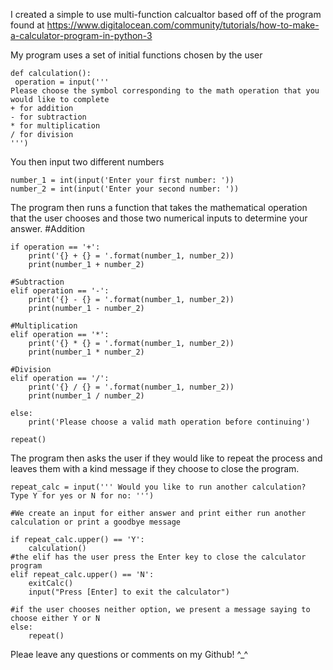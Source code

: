 I created a simple to use multi-function calcualtor based off of the program found at https://www.digitalocean.com/community/tutorials/how-to-make-a-calculator-program-in-python-3

My program uses a set of initial functions chosen by the user

    def calculation():
     operation = input('''
    Please choose the symbol corresponding to the math operation that you would like to complete
    + for addition
    - for subtraction
    * for multiplication
    / for division
    ''')

You then input two different numbers

    number_1 = int(input('Enter your first number: '))
    number_2 = int(input('Enter your second number: '))
    
The program then runs a function that takes the mathematical operation that the user chooses and those two numerical inputs to determine your answer. 
#Addition

    if operation == '+':
        print('{} + {} = '.format(number_1, number_2))
        print(number_1 + number_2)

    #Subtraction
    elif operation == '-':
        print('{} - {} = '.format(number_1, number_2))
        print(number_1 - number_2)

    #Multiplication
    elif operation == '*':
        print('{} * {} = '.format(number_1, number_2))
        print(number_1 * number_2)

    #Division
    elif operation == '/':
        print('{} / {} = '.format(number_1, number_2))
        print(number_1 / number_2)

    else:
        print('Please choose a valid math operation before continuing')

    repeat()
    
 The program then asks the user if they would like to repeat the process and leaves them with a kind message if they choose to close the program. 

    repeat_calc = input(''' Would you like to run another calculation? Type Y for yes or N for no: ''')

    #We create an input for either answer and print either run another calculation or print a goodbye message

    if repeat_calc.upper() == 'Y':
        calculation()
    #the elif has the user press the Enter key to close the calculator program
    elif repeat_calc.upper() == 'N':
        exitCalc()
        input("Press [Enter] to exit the calculator")

    #if the user chooses neither option, we present a message saying to choose either Y or N
    else:
        repeat()
        
   Pleae leave any questions or comments on my Github! ^_^
